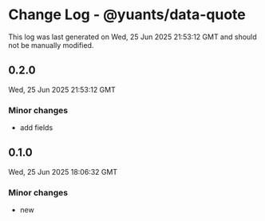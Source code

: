 # Change Log - @yuants/data-quote

This log was last generated on Wed, 25 Jun 2025 21:53:12 GMT and should not be manually modified.

## 0.2.0
Wed, 25 Jun 2025 21:53:12 GMT

### Minor changes

- add fields

## 0.1.0
Wed, 25 Jun 2025 18:06:32 GMT

### Minor changes

- new


